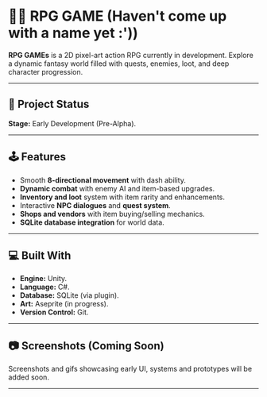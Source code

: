 # 🧝‍♂️ RPG GAME (Haven't come up with a name yet :'))

**RPG GAMEs** is a 2D pixel-art action RPG currently in development. Explore a dynamic fantasy world filled with quests, enemies, loot, and deep character progression.

---

## 🚧 Project Status

**Stage:** Early Development (Pre-Alpha).

---

## 🕹️ Features

- Smooth **8-directional movement** with dash ability.
- **Dynamic combat** with enemy AI and item-based upgrades.
- **Inventory and loot** system with item rarity and enhancements.
- Interactive **NPC dialogues** and **quest system**.
- **Shops and vendors** with item buying/selling mechanics.
- **SQLite database integration** for world data.

---

## 💻 Built With

- **Engine:** Unity.
- **Language:** C#.
- **Database:** SQLite (via plugin).
- **Art:** Aseprite (in progress).
- **Version Control:** Git.

---

## 📷 Screenshots (Coming Soon)

Screenshots and gifs showcasing early UI, systems and prototypes will be added soon.

---
